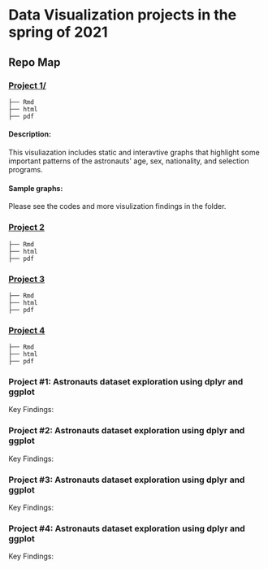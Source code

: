 # Data Visualization projects in the spring of 2021


## Repo Map

### [Project 1/]()
	├── Rmd
	├── html  
	├── pdf 

#### Description:
This visuliazation includes static and interavtive graphs that highlight some important patterns of the astronauts' age, sex, nationality, and selection programs.

#### Sample graphs:

Please see the codes and more visulization findings in the folder.

### [Project 2]()
	├── Rmd
	├── html  
	├── pdf 
	
### [Project 3]()
	├── Rmd
	├── html  
	├── pdf 
	
### [Project 4]()
	├── Rmd
	├── html  
	├── pdf 

### Project #1: Astronauts dataset exploration using dplyr and ggplot
   
Key Findings:

### Project #2: Astronauts dataset exploration using dplyr and ggplot

Key Findings:

### Project #3: Astronauts dataset exploration using dplyr and ggplot

Key Findings:

### Project #4: Astronauts dataset exploration using dplyr and ggplot

Key Findings:


